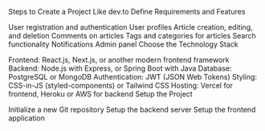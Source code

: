 Steps to Create a Project Like dev.to
Define Requirements and Features

User registration and authentication
User profiles
Article creation, editing, and deletion
Comments on articles
Tags and categories for articles
Search functionality
Notifications
Admin panel
Choose the Technology Stack

Frontend: React.js, Next.js, or another modern frontend framework
Backend: Node.js with Express, or Spring Boot with Java
Database: PostgreSQL or MongoDB
Authentication: JWT (JSON Web Tokens)
Styling: CSS-in-JS (styled-components) or Tailwind CSS
Hosting: Vercel for frontend, Heroku or AWS for backend
Setup the Project

Initialize a new Git repository
Setup the backend server
Setup the frontend application
